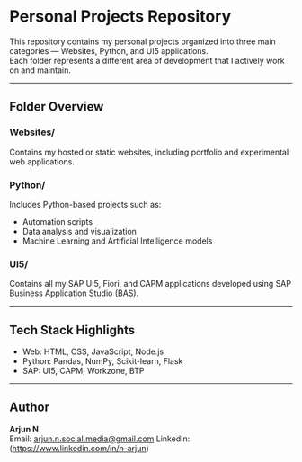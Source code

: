 # Personal Projects Repository

This repository contains my personal projects organized into three main categories — Websites, Python, and UI5 applications.  
Each folder represents a different area of development that I actively work on and maintain.

---

## Folder Overview

### Websites/
Contains my hosted or static websites, including portfolio and experimental web applications.

### Python/
Includes Python-based projects such as:
- Automation scripts
- Data analysis and visualization
- Machine Learning and Artificial Intelligence models

### UI5/
Contains all my SAP UI5, Fiori, and CAPM applications developed using SAP Business Application Studio (BAS).

---

## Tech Stack Highlights
- Web: HTML, CSS, JavaScript, Node.js  
- Python: Pandas, NumPy, Scikit-learn, Flask  
- SAP: UI5, CAPM, Workzone, BTP

---

## Author
**Arjun N**  
Email: arjun.n.social.media@gmail.com
LinkedIn: (https://www.linkedin.com/in/n-arjun)
